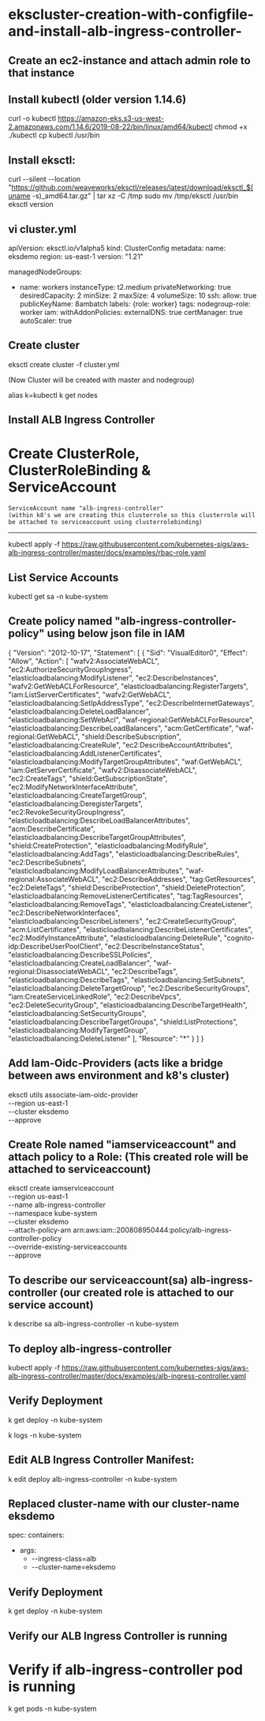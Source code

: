 # ekscluster-creation-with-configfile-and-install-alb-ingress-controller-

Create an ec2-instance and attach admin role to that instance
-------------------------------------------------------------

Install kubectl (older version 1.14.6)
--------------------------------------
curl -o kubectl https://amazon-eks.s3-us-west-2.amazonaws.com/1.14.6/2019-08-22/bin/linux/amd64/kubectl
chmod +x ./kubectl
cp kubectl /usr/bin

Install eksctl:
---------------
curl --silent --location "https://github.com/weaveworks/eksctl/releases/latest/download/eksctl_$(uname -s)_amd64.tar.gz" | tar xz -C /tmp
sudo mv /tmp/eksctl /usr/bin
eksctl version


vi cluster.yml
---
apiVersion: eksctl.io/v1alpha5
kind: ClusterConfig
metadata:
  name: eksdemo
  region: us-east-1
  version: "1.21"

managedNodeGroups:
  - name: workers
    instanceType: t2.medium
    privateNetworking: true
    desiredCapacity: 2
    minSize: 2
    maxSize: 4
    volumeSize: 10
    ssh:
      allow: true
      publicKeyName: 8ambatch
    labels: {role: worker}
    tags:
      nodegroup-role: worker
    iam:
      withAddonPolicies:
        externalDNS: true
        certManager: true
        autoScaler: true


Create cluster
--------------
eksctl create cluster -f cluster.yml

(Now Cluster will be created with master and nodegroup)

alias k=kubectl
k get nodes





Install ALB Ingress Controller
------------------------------

# Create ClusterRole, ClusterRoleBinding & ServiceAccount
    ServiceAccount name "alb-ingress-controller"
    (within k8's we are creating this clusterrole so this clusterrole will be attached to serviceaccount using clusterrolebinding)
---------------------------------------------------------------------------------------------------------------------------------
kubectl apply -f https://raw.githubusercontent.com/kubernetes-sigs/aws-alb-ingress-controller/master/docs/examples/rbac-role.yaml

List Service Accounts
-----------------------
kubectl get sa -n kube-system



Create policy named "alb-ingress-controller-policy" using below json file in IAM
--------------------------------------------------------------------------------
{
    "Version": "2012-10-17",
    "Statement": [
        {
            "Sid": "VisualEditor0",
            "Effect": "Allow",
            "Action": [
                "wafv2:AssociateWebACL",
                "ec2:AuthorizeSecurityGroupIngress",
                "elasticloadbalancing:ModifyListener",
                "ec2:DescribeInstances",
                "wafv2:GetWebACLForResource",
                "elasticloadbalancing:RegisterTargets",
                "iam:ListServerCertificates",
                "wafv2:GetWebACL",
                "elasticloadbalancing:SetIpAddressType",
                "ec2:DescribeInternetGateways",
                "elasticloadbalancing:DeleteLoadBalancer",
                "elasticloadbalancing:SetWebAcl",
                "waf-regional:GetWebACLForResource",
                "elasticloadbalancing:DescribeLoadBalancers",
                "acm:GetCertificate",
                "waf-regional:GetWebACL",
                "shield:DescribeSubscription",
                "elasticloadbalancing:CreateRule",
                "ec2:DescribeAccountAttributes",
                "elasticloadbalancing:AddListenerCertificates",
                "elasticloadbalancing:ModifyTargetGroupAttributes",
                "waf:GetWebACL",
                "iam:GetServerCertificate",
                "wafv2:DisassociateWebACL",
                "ec2:CreateTags",
                "shield:GetSubscriptionState",
                "ec2:ModifyNetworkInterfaceAttribute",
                "elasticloadbalancing:CreateTargetGroup",
                "elasticloadbalancing:DeregisterTargets",
                "ec2:RevokeSecurityGroupIngress",
                "elasticloadbalancing:DescribeLoadBalancerAttributes",
                "acm:DescribeCertificate",
                "elasticloadbalancing:DescribeTargetGroupAttributes",
                "shield:CreateProtection",
                "elasticloadbalancing:ModifyRule",
                "elasticloadbalancing:AddTags",
                "elasticloadbalancing:DescribeRules",
                "ec2:DescribeSubnets",
                "elasticloadbalancing:ModifyLoadBalancerAttributes",
                "waf-regional:AssociateWebACL",
                "ec2:DescribeAddresses",
                "tag:GetResources",
                "ec2:DeleteTags",
                "shield:DescribeProtection",
                "shield:DeleteProtection",
                "elasticloadbalancing:RemoveListenerCertificates",
                "tag:TagResources",
                "elasticloadbalancing:RemoveTags",
                "elasticloadbalancing:CreateListener",
                "ec2:DescribeNetworkInterfaces",
                "elasticloadbalancing:DescribeListeners",
                "ec2:CreateSecurityGroup",
                "acm:ListCertificates",
                "elasticloadbalancing:DescribeListenerCertificates",
                "ec2:ModifyInstanceAttribute",
                "elasticloadbalancing:DeleteRule",
                "cognito-idp:DescribeUserPoolClient",
                "ec2:DescribeInstanceStatus",
                "elasticloadbalancing:DescribeSSLPolicies",
                "elasticloadbalancing:CreateLoadBalancer",
                "waf-regional:DisassociateWebACL",
                "ec2:DescribeTags",
                "elasticloadbalancing:DescribeTags",
                "elasticloadbalancing:SetSubnets",
                "elasticloadbalancing:DeleteTargetGroup",
                "ec2:DescribeSecurityGroups",
                "iam:CreateServiceLinkedRole",
                "ec2:DescribeVpcs",
                "ec2:DeleteSecurityGroup",
                "elasticloadbalancing:DescribeTargetHealth",
                "elasticloadbalancing:SetSecurityGroups",
                "elasticloadbalancing:DescribeTargetGroups",
                "shield:ListProtections",
                "elasticloadbalancing:ModifyTargetGroup",
                "elasticloadbalancing:DeleteListener"
            ],
            "Resource": "*"
        }
    ]
}


  Add Iam-Oidc-Providers (acts like a bridge between aws environment and k8's cluster)
--------------------------------------------------------------------------------------
eksctl utils associate-iam-oidc-provider \
    --region us-east-1 \
    --cluster eksdemo \
--approve


Create Role named "iamserviceaccount" and attach policy to a Role: (This created role will be attached to serviceaccount)
-------------------------------------------------------------------------------------------------------------------------
eksctl create iamserviceaccount \
    --region us-east-1 \
    --name alb-ingress-controller \
    --namespace kube-system \
    --cluster eksdemo \
    --attach-policy-arn arn:aws:iam::200808950444:policy/alb-ingress-controller-policy \
--override-existing-serviceaccounts \
    --approve


To describe our serviceaccount(sa) alb-ingress-controller (our created role is attached to our service account)
---------------------------------------------------------------------------------------------------------------
k describe sa alb-ingress-controller -n kube-system



To deploy alb-ingress-controller
--------------------------------
kubectl apply -f https://raw.githubusercontent.com/kubernetes-sigs/aws-alb-ingress-controller/master/docs/examples/alb-ingress-controller.yaml


Verify Deployment
-----------------
k get deploy -n kube-system

k logs <alb-ingress-controller-podname> -n kube-system




Edit ALB Ingress Controller Manifest:
--------------------------------------
k edit deploy alb-ingress-controller -n kube-system



Replaced cluster-name with our cluster-name eksdemo
---------------------------------------------------
spec:
  containers:
  - args:
    - --ingress-class=alb
    - --cluster-name=eksdemo


Verify Deployment
-----------------
k get deploy -n kube-system


Verify our ALB Ingress Controller is running
--------------------------------------------
# Verify if alb-ingress-controller pod is running
k get pods -n kube-system



